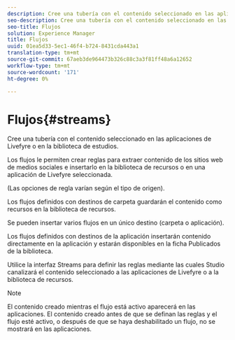 ```yaml
---
description: Cree una tubería con el contenido seleccionado en las aplicaciones de Livefyre o en la biblioteca de estudios.
seo-description: Cree una tubería con el contenido seleccionado en las aplicaciones de Livefyre o en la biblioteca de estudios.
seo-title: Flujos
solution: Experience Manager
title: Flujos
uuid: 01ea5d33-5ec1-46f4-b724-8431cda443a1
translation-type: tm+mt
source-git-commit: 67aeb3de964473b326c88c3a3f81ff48a6a12652
workflow-type: tm+mt
source-wordcount: '171'
ht-degree: 0%

---
```



# Flujos{#streams}

Cree una tubería con el contenido seleccionado en las aplicaciones de Livefyre o en la biblioteca de estudios.

Los flujos le permiten crear reglas para extraer contenido de los sitios web de medios sociales e insertarlo en la biblioteca de recursos o en una aplicación de Livefyre seleccionada.

(Las opciones de regla varían según el tipo de origen).

Los flujos definidos con destinos de carpeta guardarán el contenido como recursos en la biblioteca de recursos.

Se pueden insertar varios flujos en un único destino (carpeta o aplicación).

Los flujos definidos con destinos de la aplicación insertarán contenido directamente en la aplicación y estarán disponibles en la ficha Publicados de la biblioteca.

Utilice la interfaz Streams para definir las reglas mediante las cuales Studio canalizará el contenido seleccionado a las aplicaciones de Livefyre o a la biblioteca de recursos.

>[!NOTE]
>
>El contenido creado mientras el flujo está activo aparecerá en las aplicaciones. El contenido creado antes de que se definan las reglas y el flujo esté activo, o después de que se haya deshabilitado un flujo, no se mostrará en las aplicaciones.

